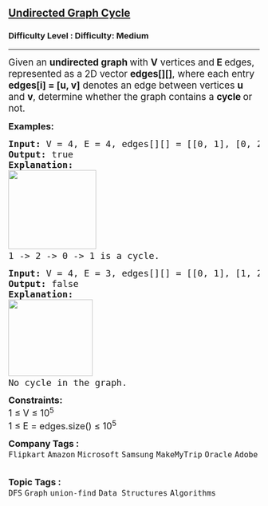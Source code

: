 <h2><a href="https://www.geeksforgeeks.org/problems/detect-cycle-in-an-undirected-graph/1?page=1&company=Amazon&difficulty=Medium,Hard&sortBy=submissions">Undirected Graph Cycle</a></h2><h3>Difficulty Level : Difficulty: Medium</h3><hr><div class="problems_problem_content__Xm_eO"><p><span style="font-size: 18.6667px;">Given an <strong>undirected graph </strong>with <strong>V</strong> vertices and<strong> E </strong>edges, represented as a 2D vector <strong>edges[][]</strong>, where each entry <strong>edges[i] = [u, v]</strong> denotes an edge between vertices <strong>u</strong> and <strong>v</strong>, determine whether the graph contains a <strong>cycle </strong>or not.</span><span style="font-size: 18px;"><img style="font-size: 18px; font-weight: bold;" src="C:\Users\Mukul kumar\Desktop\GFG_PIC.JPG" alt=""></span></p>
<p><span style="font-size: 18px;"><strong>Examples:</strong></span></p>
<pre><span style="font-size: 18px;"><strong>Input: </strong>V = 4, E = 4, edges[][] = [[0, 1], [0, 2], [1, 2], [2, 3]]
<strong>Output: </strong>true
<strong>Explanation:</strong> 
</span><img src="https://media.geeksforgeeks.org/img-practice/prod/addEditProblem/891735/Web/Other/blobid1_1743510240.jpg" width="176" height="158"> <br><span style="font-size: 18px;">1 -&gt; 2 -&gt; 0 -&gt; 1 is a cycle.</span>
</pre>
<pre><span style="font-size: 18px;"><strong>Input: </strong>V = 4, E = 3, edges[][] = [[0, 1], [1, 2], [2, 3]]</span>
<strong><span style="font-size: 18px;">Output: </span></strong><span style="font-size: 18px;">false</span><span style="font-size: 18px;">
<strong>Explanation: 
</strong></span><img src="https://media.geeksforgeeks.org/img-practice/prod/addEditProblem/891735/Web/Other/blobid2_1743510254.jpg" width="169" height="153"> <br><span style="font-size: 18px;">No cycle in the graph.</span>
</pre>
<p><span style="font-size: 18px;"><strong>Constraints:<br></strong>1&nbsp;≤ V&nbsp;≤&nbsp;10<sup>5</sup><br>1 ≤ E = edges.size() ≤ 10<sup>5</sup><br></span></p></div><p><span style=font-size:18px><strong>Company Tags : </strong><br><code>Flipkart</code>&nbsp;<code>Amazon</code>&nbsp;<code>Microsoft</code>&nbsp;<code>Samsung</code>&nbsp;<code>MakeMyTrip</code>&nbsp;<code>Oracle</code>&nbsp;<code>Adobe</code>&nbsp;<br><p><span style=font-size:18px><strong>Topic Tags : </strong><br><code>DFS</code>&nbsp;<code>Graph</code>&nbsp;<code>union-find</code>&nbsp;<code>Data Structures</code>&nbsp;<code>Algorithms</code>&nbsp;